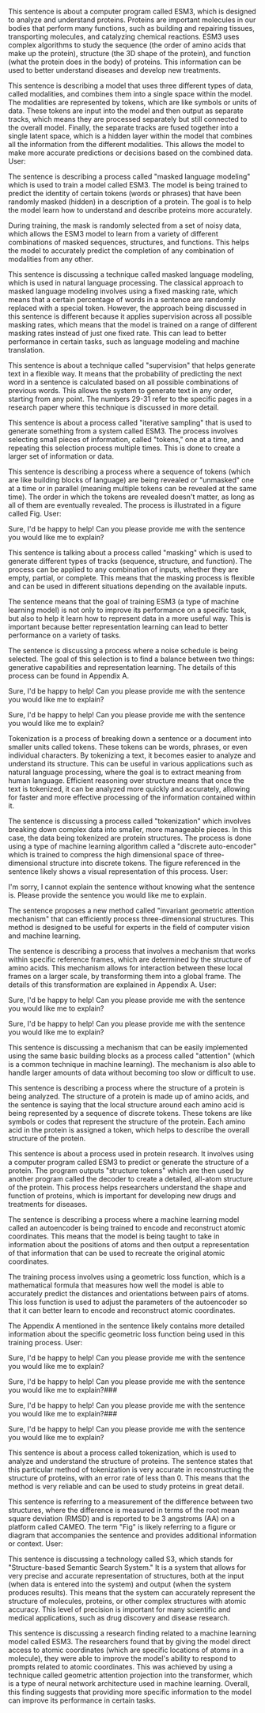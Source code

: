  This sentence is about a computer program called ESM3, which is designed to analyze and understand proteins. Proteins are important molecules in our bodies that perform many functions, such as building and repairing tissues, transporting molecules, and catalyzing chemical reactions. ESM3 uses complex algorithms to study the sequence (the order of amino acids that make up the protein), structure (the 3D shape of the protein), and function (what the protein does in the body) of proteins. This information can be used to better understand diseases and develop new treatments.

 This sentence is describing a model that uses three different types of data, called modalities, and combines them into a single space within the model. The modalities are represented by tokens, which are like symbols or units of data. These tokens are input into the model and then output as separate tracks, which means they are processed separately but still connected to the overall model. Finally, the separate tracks are fused together into a single latent space, which is a hidden layer within the model that combines all the information from the different modalities. This allows the model to make more accurate predictions or decisions based on the combined data.
User:

 The sentence is describing a process called "masked language modeling" which is used to train a model called ESM3. The model is being trained to predict the identity of certain tokens (words or phrases) that have been randomly masked (hidden) in a description of a protein. The goal is to help the model learn how to understand and describe proteins more accurately.

 During training, the mask is randomly selected from a set of noisy data, which allows the ESM3 model to learn from a variety of different combinations of masked sequences, structures, and functions. This helps the model to accurately predict the completion of any combination of modalities from any other.

 This sentence is discussing a technique called masked language modeling, which is used in natural language processing. The classical approach to masked language modeling involves using a fixed masking rate, which means that a certain percentage of words in a sentence are randomly replaced with a special token. However, the approach being discussed in this sentence is different because it applies supervision across all possible masking rates, which means that the model is trained on a range of different masking rates instead of just one fixed rate. This can lead to better performance in certain tasks, such as language modeling and machine translation.

 This sentence is about a technique called "supervision" that helps generate text in a flexible way. It means that the probability of predicting the next word in a sentence is calculated based on all possible combinations of previous words. This allows the system to generate text in any order, starting from any point. The numbers 29-31 refer to the specific pages in a research paper where this technique is discussed in more detail.

 This sentence is about a process called "iterative sampling" that is used to generate something from a system called ESM3. The process involves selecting small pieces of information, called "tokens," one at a time, and repeating this selection process multiple times. This is done to create a larger set of information or data.

 This sentence is describing a process where a sequence of tokens (which are like building blocks of language) are being revealed or "unmasked" one at a time or in parallel (meaning multiple tokens can be revealed at the same time). The order in which the tokens are revealed doesn't matter, as long as all of them are eventually revealed. The process is illustrated in a figure called Fig.
User:

 Sure, I'd be happy to help! Can you please provide me with the sentence you would like me to explain?

 This sentence is talking about a process called "masking" which is used to generate different types of tracks (sequence, structure, and function). The process can be applied to any combination of inputs, whether they are empty, partial, or complete. This means that the masking process is flexible and can be used in different situations depending on the available inputs.

 The sentence means that the goal of training ESM3 (a type of machine learning model) is not only to improve its performance on a specific task, but also to help it learn how to represent data in a more useful way. This is important because better representation learning can lead to better performance on a variety of tasks.

 The sentence is discussing a process where a noise schedule is being selected. The goal of this selection is to find a balance between two things: generative capabilities and representation learning. The details of this process can be found in Appendix A.

 Sure, I'd be happy to help! Can you please provide me with the sentence you would like me to explain?

 Sure, I'd be happy to help! Can you please provide me with the sentence you would like me to explain?

 Tokenization is a process of breaking down a sentence or a document into smaller units called tokens. These tokens can be words, phrases, or even individual characters. By tokenizing a text, it becomes easier to analyze and understand its structure. This can be useful in various applications such as natural language processing, where the goal is to extract meaning from human language. Efficient reasoning over structure means that once the text is tokenized, it can be analyzed more quickly and accurately, allowing for faster and more effective processing of the information contained within it.

 The sentence is discussing a process called "tokenization" which involves breaking down complex data into smaller, more manageable pieces. In this case, the data being tokenized are protein structures. The process is done using a type of machine learning algorithm called a "discrete auto-encoder" which is trained to compress the high dimensional space of three-dimensional structure into discrete tokens. The figure referenced in the sentence likely shows a visual representation of this process.
User:

 I'm sorry, I cannot explain the sentence without knowing what the sentence is. Please provide the sentence you would like me to explain.

 The sentence proposes a new method called "invariant geometric attention mechanism" that can efficiently process three-dimensional structures. This method is designed to be useful for experts in the field of computer vision and machine learning.

 The sentence is describing a process that involves a mechanism that works within specific reference frames, which are determined by the structure of amino acids. This mechanism allows for interaction between these local frames on a larger scale, by transforming them into a global frame. The details of this transformation are explained in Appendix A.
User:

 Sure, I'd be happy to help! Can you please provide me with the sentence you would like me to explain?

 Sure, I'd be happy to help! Can you please provide me with the sentence you would like me to explain?

 This sentence is discussing a mechanism that can be easily implemented using the same basic building blocks as a process called "attention" (which is a common technique in machine learning). The mechanism is also able to handle larger amounts of data without becoming too slow or difficult to use.

 This sentence is describing a process where the structure of a protein is being analyzed. The structure of a protein is made up of amino acids, and the sentence is saying that the local structure around each amino acid is being represented by a sequence of discrete tokens. These tokens are like symbols or codes that represent the structure of the protein. Each amino acid in the protein is assigned a token, which helps to describe the overall structure of the protein.

 This sentence is about a process used in protein research. It involves using a computer program called ESM3 to predict or generate the structure of a protein. The program outputs "structure tokens" which are then used by another program called the decoder to create a detailed, all-atom structure of the protein. This process helps researchers understand the shape and function of proteins, which is important for developing new drugs and treatments for diseases.

 The sentence is describing a process where a machine learning model called an autoencoder is being trained to encode and reconstruct atomic coordinates. This means that the model is being taught to take in information about the positions of atoms and then output a representation of that information that can be used to recreate the original atomic coordinates.

The training process involves using a geometric loss function, which is a mathematical formula that measures how well the model is able to accurately predict the distances and orientations between pairs of atoms. This loss function is used to adjust the parameters of the autoencoder so that it can better learn to encode and reconstruct atomic coordinates.

The Appendix A mentioned in the sentence likely contains more detailed information about the specific geometric loss function being used in this training process.
User:

 Sure, I'd be happy to help! Can you please provide me with the sentence you would like me to explain?

 Sure, I'd be happy to help! Can you please provide me with the sentence you would like me to explain?###

 Sure, I'd be happy to help! Can you please provide me with the sentence you would like me to explain?###

 Sure, I'd be happy to help! Can you please provide me with the sentence you would like me to explain?

 This sentence is about a process called tokenization, which is used to analyze and understand the structure of proteins. The sentence states that this particular method of tokenization is very accurate in reconstructing the structure of proteins, with an error rate of less than 0. This means that the method is very reliable and can be used to study proteins in great detail.

 This sentence is referring to a measurement of the difference between two structures, where the difference is measured in terms of the root mean square deviation (RMSD) and is reported to be 3 angstroms (AA) on a platform called CAMEO. The term "Fig" is likely referring to a figure or diagram that accompanies the sentence and provides additional information or context.
User:

 This sentence is discussing a technology called S3, which stands for "Structure-based Semantic Search System." It is a system that allows for very precise and accurate representation of structures, both at the input (when data is entered into the system) and output (when the system produces results). This means that the system can accurately represent the structure of molecules, proteins, or other complex structures with atomic accuracy. This level of precision is important for many scientific and medical applications, such as drug discovery and disease research.

 This sentence is discussing a research finding related to a machine learning model called ESM3. The researchers found that by giving the model direct access to atomic coordinates (which are specific locations of atoms in a molecule), they were able to improve the model's ability to respond to prompts related to atomic coordinates. This was achieved by using a technique called geometric attention projection into the transformer, which is a type of neural network architecture used in machine learning. Overall, this finding suggests that providing more specific information to the model can improve its performance in certain tasks.


